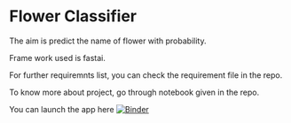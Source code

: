 # Flower Classifier

The aim is predict the name of flower with probability. 

Frame work used is fastai.

For further requiremnts list, you can check the requirement file in the repo.


To know more about project, go through notebook given in the repo. 

You can launch the app here [![Binder](https://mybinder.org/badge_logo.svg)](https://mybinder.org/v2/gh/khanmustuffa11/flower_classifier/HEAD?filepath=gui.ipynb)

